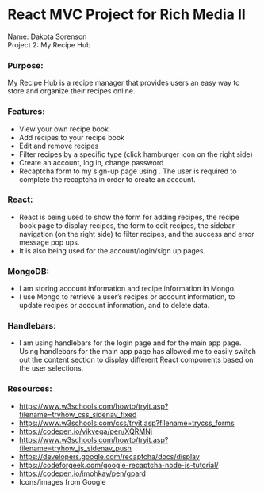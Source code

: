 # React MVC Project for Rich Media II

Name: Dakota Sorenson\
Project 2: My Recipe Hub

### Purpose:
My Recipe Hub is a recipe manager that provides users an easy way to store and organize their
recipes online.

### Features:
- View your own recipe book
- Add recipes to your recipe book
- Edit and remove recipes
- Filter recipes by a specific type (click hamburger icon on the right side)
- Create an account, log in, change password
- Recaptcha form to my sign-up page using . The user is required to complete
the recaptcha in order to create an account.

### React:
- React is being used to show the form for adding recipes, the recipe book page to display
recipes, the form to edit recipes, the sidebar navigation (on the right side) to filter
recipes, and the success and error message pop ups.
- It is also being used for the account/login/sign up pages.

### MongoDB:
- I am storing account information and recipe information in Mongo.
- I use Mongo to retrieve a user’s recipes or account information, to update recipes
or account information, and to delete data.

### Handlebars:
- I am using handlebars for the login page and for the main app page. Using handlebars
for the main app page has allowed me to easily switch out the content section to display
different React components based on the user selections.

### Resources:
- https://www.w3schools.com/howto/tryit.asp?filename=tryhow_css_sidenav_fixed
- https://www.w3schools.com/css/tryit.asp?filename=trycss_forms
- https://codepen.io/vikvega/pen/XQRMNj
- https://www.w3schools.com/howto/tryit.asp?filename=tryhow_js_sidenav_push
- https://developers.google.com/recaptcha/docs/display
- https://codeforgeek.com/google-recaptcha-node-js-tutorial/
- https://codepen.io/imohkay/pen/gpard
- Icons/images from Google
